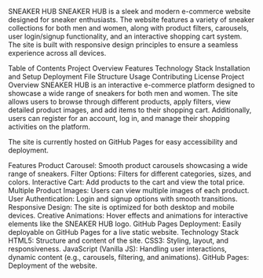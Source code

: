 SNEAKER HUB
SNEAKER HUB is a sleek and modern e-commerce website designed for sneaker enthusiasts. The website features a variety of sneaker collections for both men and women, along with product filters, carousels, user login/signup functionality, and an interactive shopping cart system. The site is built with responsive design principles to ensure a seamless experience across all devices.

Table of Contents
Project Overview
Features
Technology Stack
Installation and Setup
Deployment
File Structure
Usage
Contributing
License
Project Overview
SNEAKER HUB is an interactive e-commerce platform designed to showcase a wide range of sneakers for both men and women. The site allows users to browse through different products, apply filters, view detailed product images, and add items to their shopping cart. Additionally, users can register for an account, log in, and manage their shopping activities on the platform.

The site is currently hosted on GitHub Pages for easy accessibility and deployment.

Features
Product Carousel: Smooth product carousels showcasing a wide range of sneakers.
Filter Options: Filters for different categories, sizes, and colors.
Interactive Cart: Add products to the cart and view the total price.
Multiple Product Images: Users can view multiple images of each product.
User Authentication: Login and signup options with smooth transitions.
Responsive Design: The site is optimized for both desktop and mobile devices.
Creative Animations: Hover effects and animations for interactive elements like the SNEAKER HUB logo.
GitHub Pages Deployment: Easily deployable on GitHub Pages for a live static website.
Technology Stack
HTML5: Structure and content of the site.
CSS3: Styling, layout, and responsiveness.
JavaScript (Vanilla JS): Handling user interactions, dynamic content (e.g., carousels, filtering, and animations).
GitHub Pages: Deployment of the website.
